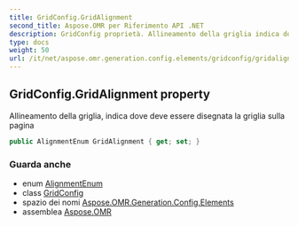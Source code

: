 ```yaml
---
title: GridConfig.GridAlignment
second_title: Aspose.OMR per Riferimento API .NET
description: GridConfig proprietà. Allineamento della griglia indica dove deve essere disegnata la griglia sulla pagina
type: docs
weight: 50
url: /it/net/aspose.omr.generation.config.elements/gridconfig/gridalignment/
---
```

## GridConfig.GridAlignment property

Allineamento della griglia, indica dove deve essere disegnata la griglia sulla pagina

```csharp
public AlignmentEnum GridAlignment { get; set; }
```

### Guarda anche

* enum [AlignmentEnum](../../../aspose.omr.generation.config.enums/alignmentenum/)
* class [GridConfig](../)
* spazio dei nomi [Aspose.OMR.Generation.Config.Elements](../../gridconfig/)
* assemblea [Aspose.OMR](../../../)


